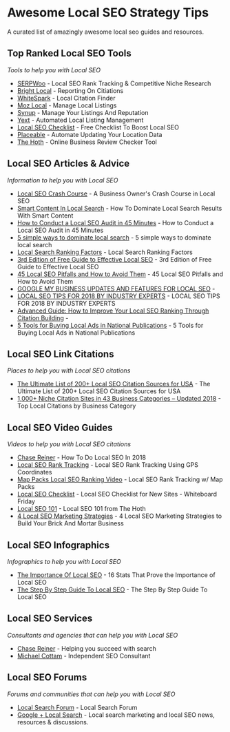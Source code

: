 # Awesome Local SEO Strategy Tips
A curated list of amazingly awesome local seo guides and resources.



Top Ranked Local SEO Tools
------
*Tools to help you with Local SEO*

* [SERPWoo](https://www.serpwoo.com/ "Local SEO Rank Tracking & Competitive Niche Research") - Local SEO Rank Tracking & Competitive Niche Research
* [Bright Local](https://www.brightlocal.com/ "BrightLocal") - Reporting On Citiations
* [WhiteSpark](https://whitespark.ca/ "WhiteSpark") - Local Citation Finder
* [Moz Local](https://moz.com/products/local "Moz") - Manage Local Listings
* [Synup](https://synup.com/ "Synup") - Manage Your Listings And Reputation
* [Yext](https://www.yext.com/ "Yext") - Automated Local Listing Management
* [Local SEO Checklist](https://localseochecklist.org/ "Local SEO Checklist") - Free Checklist To Boost Local SEO
* [Placeable](http://www.ignitetech.com/solutions/marketing-and-sales/placeable/ "Placeable") - Automate Updating Your Location Data
* [The Hoth](https://www.thehoth.com/online-review-tool/ "The Hoth") - Online Business Review Checker Tool



Local SEO Articles & Advice
------
*Information to help you with Local SEO*

* [Local SEO Crash Course](https://www.serpwoo.com/blog/experts/crash-course-in-local-seo/ "SERPWoo") - A Business Owner's Crash Course in Local SEO
* [Smart Content In Local Search](https://www.serpwoo.com/blog/experts/dominate-local-search-results/ "SERPWoo") - How To Dominate Local Search Results With Smart Content
* [How to Conduct a Local SEO Audit in 45 Minutes](https://neilpatel.com/blog/how-to-conduct-a-local-seo-audit-in-45-minutes/ "Article") - How to Conduct a Local SEO Audit in 45 Minutes
* [5 simple ways to dominate local search](https://searchengineland.com/local-seo-2017-5-simple-ways-dominate-local-search-268412 "Article") - 5 simple ways to dominate local search
* [Local Search Ranking Factors](https://moz.com/local-search-ranking-factors "Article") - Local Search Ranking Factors
* [3rd Edition of Free Guide to Effective Local SEO](http://www.localvisibilitysystem.com/2016/10/31/3rd-edition-of-free-guide-to-effective-local-seo/ "Article") - 3rd Edition of Free Guide to Effective Local SEO
* [45 Local SEO Pitfalls and How to Avoid Them](https://moz.com/blog/45-local-seo-pitfalls "Article") - 45 Local SEO Pitfalls and How to Avoid Them
* [GOOGLE MY BUSINESS UPDATES AND FEATURES FOR LOCAL SEO](https://seoexpertbrad.com/google-my-business-updates/ "Article") - 
* [LOCAL SEO TIPS FOR 2018 BY INDUSTRY EXPERTS](https://seoexpertbrad.com/local-seo-tips/ "Article") - LOCAL SEO TIPS FOR 2018 BY INDUSTRY EXPERTS
* [Advanced Guide: How to Improve Your Local SEO Ranking Through Citation Building](https://www.billacholla.com/improve-your-ranking/ "Article") - 
* [5 Tools for Buying Local Ads in National Publications](http://streetfightmag.com/2016/09/28/5-tools-for-buying-local-ads-in-national-publications/ "Article") - 5 Tools for Buying Local Ads in National Publications



Local SEO Link Citations
------
*Places to help you with Local SEO citations*

* [The Ultimate List of 200+ Local SEO Citation Sources for USA](https://www.omnicoreagency.com/local-seo-citation-sources-usa/ "Citations") - The Ultimate List of 200+ Local SEO Citation Sources for USA
* [1,000+ Niche Citation Sites in 43 Business Categories – Updated 2018](https://www.brightlocal.com/2018/04/06/top-local-citations-by-business-category/ "Citations") - Top Local Citations by Business Category



Local SEO Video Guides
------
*Videos to help you with Local SEO citations*

* [Chase Reiner](https://www.youtube.com/watch?v=Nv2DgD3iiME "Chase Reiner") - How To Do Local SEO In 2018
* [Local SEO Rank Tracking](https://www.youtube.com/watch?time_continue=1&v=o-3IAVtvcmw "Local SEO Rank Tracking Using GPS Coordinates") - Local SEO Rank Tracking Using GPS Coordinates
* [Map Packs Local SEO Ranking Video](https://www.youtube.com/watch?v=pKA_s_wJ30E "Youtube") - Local SEO Rank Tracking w/ Map Packs
* [Local SEO Checklist](https://www.youtube.com/watch?v=lqaE7U5q0N0 "Youtube") - Local SEO Checklist for New Sites - Whiteboard Friday
* [Local SEO 101](https://www.youtube.com/watch?v=TeKb3edJCUY "Youtube") - Local SEO 101 from The Hoth
* [4 Local SEO Marketing Strategies](https://www.youtube.com/watch?v=UHG4wDlvAMY "Youtube") - 4 Local SEO Marketing Strategies to Build Your Brick And Mortar Business



Local SEO Infographics
------
*Infographics to help you with Local SEO*

* [The Importance Of Local SEO](https://blog.hubspot.com/marketing/local-seo-stats "Hubspot") - 16 Stats That Prove the Importance of Local SEO 
* [The Step By Step Guide To Local SEO](https://visual.ly/community/infographic/business/step-step-guide-local-seo "Infographic") - The Step By Step Guide To Local SEO



Local SEO Services
------
*Consultants and agencies that can help you with Local SEO*

* [Chase Reiner](https://chasereiner.com/ "Chase Reiner") - Helping you succeed with search
* [Michael Cottam](https://www.michaelcottam.com/ "Michael Cottam") - Independent SEO Consultant



Local SEO Forums
------
*Forums and communities that can help you with Local SEO*

* [Local Search Forum](https://www.localsearchforum.com/ "Forum") - Local Search Forum
* [Google + Local Search](https://plus.google.com/communities/104176154679198526893 "Community") - Local search marketing and local SEO news, resources & discussions.


